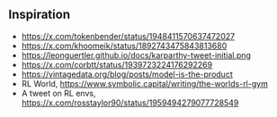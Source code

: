 ## Inspiration

- https://x.com/tokenbender/status/1948411570637472027
- https://x.com/khoomeik/status/1892743475843813680
- https://leonguertler.github.io/docs/karparthy-tweet-initial.png
- https://x.com/corbtt/status/1939723224176292269
- https://vintagedata.org/blog/posts/model-is-the-product
- RL World, https://www.symbolic.capital/writing/the-worlds-rl-gym
- A tweet on RL envs, https://x.com/rosstaylor90/status/1959494279077728549
